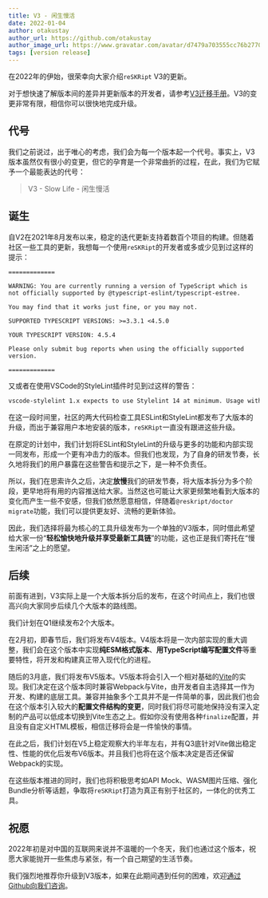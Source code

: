 ```yaml
---
title: V3 - 闲生慢活
date: 2022-01-04
author: otakustay
author_url: https://github.com/otakustay
author_image_url: https://www.gravatar.com/avatar/d7479a703555cc76b277040e5be9b8ca
tags: [version release]
---
```


在2022年的伊始，很荣幸向大家介绍`reSKRipt` V3的更新。

对于想快速了解版本间的差异并更新版本的开发者，请参考[V3迁移手册](https://reskript.dev/docs/migration/V3)。V3的变更非常有限，相信你可以很快地完成升级。

## 代号

我们之前说过，出于唯心的考虑，我们会为每一个版本起一个代号。事实上，V3版本虽然仅有很小的变更，但它的孕育是一个非常曲折的过程，在此，我们为它赋予一个最能表达的代号：

> V3 - Slow Life - 闲生慢活

## 诞生

自V2在2021年8月发布以来，稳定的迭代更新支持着数百个项目的构建。但随着社区一些工具的更新，我想每一个使用`reSKRipt`的开发者或多或少见到过这样的提示：

```shell
=============

WARNING: You are currently running a version of TypeScript which is not officially supported by @typescript-eslint/typescript-estree.

You may find that it works just fine, or you may not.

SUPPORTED TYPESCRIPT VERSIONS: >=3.3.1 <4.5.0

YOUR TYPESCRIPT VERSION: 4.5.4

Please only submit bug reports when using the officially supported version.

=============
```

又或者在使用VSCode的StyleLint插件时见到过这样的警告：

```txt
vscode-stylelint 1.x expects to use Stylelint 14 at minimum. Usage with prior versions of Stylelint is no longer supported. While older versions may continue to work for a while, you may encounter unexpected behaviour. You should upgrade your copy of Stylelint to version 14 or later for the best experience.
```

在这一段时间里，社区的两大代码检查工具ESLint和StyleLint都发布了大版本的升级，而出于兼容用户本地安装的版本，`reSKRipt`一直没有跟进这些升级。

在原定的计划中，我们计划将ESLint和StyleLint的升级与更多的功能和内部实现一同发布，形成一个更有冲击力的版本。但我们也发现，为了自身的研发节奏，长久地将我们的用户暴露在这些警告和提示之下，是一种不负责任。

所以，我们在思索许久之后，决定**放慢**我们的研发节奏，将大版本拆分为多个阶段，更早地将有用的内容推送给大家。当然这也可能让大家更频繁地看到大版本的变化而产生一些不安感，但我们依然愿意相信，伴随着`@reskript/doctor migrate`功能，我们可以提供更友好、流畅的更新体验。

因此，我们选择将最为核心的工具升级发布为一个单独的V3版本，同时借此希望给大家一份“**轻松愉快地升级并享受最新工具链**”的功能，这也正是我们寄托在“慢生闲活”之上的愿望。

## 后续

前面有进到，V3实际上是一个大版本拆分后的发布，在这个时间点上，我们也很高兴向大家同步后续几个大版本的路线图。

我们计划在Q1继续发布2个大版本。

在2月初，即春节后，我们将发布V4版本。V4版本将是一次内部实现的重大调整，我们会在这个版本中实现**纯ESM格式版本**、**用TypeScript编写配置文件**等重要特性，将开发和构建真正带入现代化的进程。

随后的3月底，我们将发布V5版本。V5版本将会引入一个相对基础的[Vite](https://vitejs.dev)的实现。我们决定在这个版本同时兼容Webpack与Vite，由开发者自主选择其一作为开发、构建的底层工具。兼容并抽象多个工具并不是一件简单的事，因此我们也会在这个版本引入较大的**配置文件结构的变更**，同时我们将尽可能地保持没有深入定制的产品可以低成本切换到Vite生态之上。假如你没有使用各种`finalize`配置，并且没有自定义HTML模板，相信迁移将会是一件愉快的事情。

在此之后，我们计划在V5上稳定观察大约半年左右，并有Q3底针对Vite做出稳定性、性能的优化后发布V6版本。并且我们也将在这个版本决定是否还保留Webpack的实现。

在这些版本推进的同时，我们也将积极思考如API Mock、WASM图片压缩、强化Bundle分析等话题，争取将`reSKRipt`打造为真正有别于社区的，一体化的优秀工具。

## 祝愿

2022年初是对中国的互联网来说并不温暖的一个冬天，我们也通过这个版本，祝愿大家能抛开一些焦虑与紧张，有一个自己期望的生活节奏。

我们强烈地推荐你升级到V3版本，如果在此期间遇到任何的困难，欢迎[通过Github向我们咨询](https://github.com/ecomfe/reskript/issues/new)。
